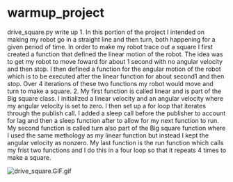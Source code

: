 # warmup_project

drive_square.py write up
    1. In this portion of the project I intended on making my robot go in a straight line and then turn, both happening for a given period of time. In order to make my robot trace out a square I first created a function that defined the linear motion of the robot. The idea was to get my robot to move foward for about 1 second with no angular velocity and then stop. I then defined a function for the angular motion of the robot which is to be executed after the linear function for about second1 and then stop. Over 4 iterations of these two functions my robot would move and turn to make a square.
    2. My first function is called linear and is part of the Big square class. I initialized a linear velocity and an angular velocity where my angular velocity is set to zero. I then set up a for loop that iterates through the publish call. I added a sleep call before the publisher to account for lag and then a sleep function after to allow for my next function to run. 
    My second function is called turn also part of the Big square function where I used the same methology as my linear function but instead I kept the angular velocity as nonzero. 
    My last function is the run function which calls my frist two functions and I do this in a four loop so that it repeats 4 times to make a square.

![drive_square.GIF.gif](https://github.com/Meganmm1/warmup_project/blob/e83638efbfc3c7371ba83877639ef50a77c08a21/drive_square.GIF.gif)
